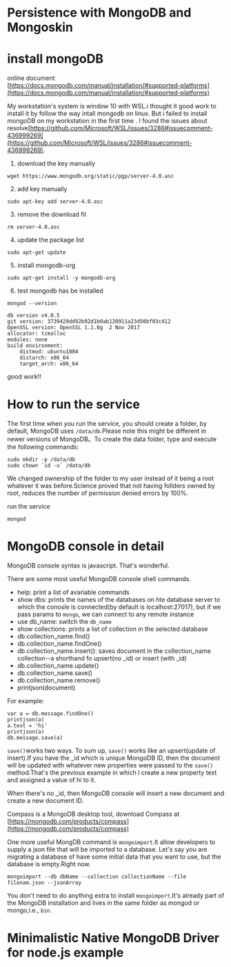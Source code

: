 # Persistence with MongoDB and Mongoskin

# install mongoDB 

online document [https://docs.mongodb.com/manual/installation/#supported-platforms](https://docs.mongodb.com/manual/installation/#supported-platforms)

My workstation's system is window 10 with WSL.i thought it good work to install it by follow the way intall mongodb on linux. But i failed to install mongoDB on my workstation in the first time . I found the issues about resolve[https://github.com/Microsoft/WSL/issues/3286#issuecomment-436999269](https://github.com/Microsoft/WSL/issues/3286#issuecomment-436999269).

1. download the key manually

```
wget https://www.mongodb.org/static/pgp/server-4.0.asc
```
2. add key manually

```
sudo apt-key add server-4.0.asc
```

3. remove the download fil
```
rm server-4.0.asc
```

4. update the package list
```
sudo apt-get update
```

5. install mongodb-org
```
sudo apt-get install -y mongodb-org
```

6. test mongodb has be installed
```
mongod --version

db version v4.0.5
git version: 3739429dd92b92d1b0ab120911a23d50bf03c412
OpenSSL version: OpenSSL 1.1.0g  2 Nov 2017
allocator: tcmalloc
modules: none
build environment:
    distmod: ubuntu1804
    distarch: x86_64
    target_arch: x86_64
```

good work!!

# How to run the service

The first time when you run the service, you should create a folder, by default, MongoDB uses `/data/db`.Please note this might be different in newer versions of MongoDB。To create the data folder, type and execute the following commands:
```
sudo mkdir -p /data/db
sudo chown `id -u` /data/db
```
We changed ownership of the folder to my user instead of it being a root whatever it was before.Science proved that not having follders owned by root, reduces the number of permission denied errors by 100%.

run the service
~~~
mongod
~~~

# MongoDB console in detail

MongoDB console syntax is javascript. That's wonderful.

There are some most useful MongoDB console shell commands.

* help: print a list of avariable commands
* show dbs: prints the names of the databases on hte database server to which the conosle is connected(by default is localhost:27017), but if we pass params to `mongo`, we can connect to any remote instance
* use db_name: switch the `db_name`
* show collections: prints a list of collection in the selected database
* db.collection_name.find()
* db.collection_name.findOne()
* db.collection_name.insert(): saves document in the collection_name collection--a shorthand fo upsert(no _id) or insert (with _id)
* db.collection_name.update()
* db.collection_name.save()
* db.collection_name.remove()
* printjson(document)

For example:
~~~
var a = db.message.findOne()
printjson(a)
a.text = 'hi'
printjson(a)
db.message.save(a)
~~~

`save()`works two ways. To sum up, `save()` works like an upsert(update of insert).If you have the _id which is unique MongoDB ID, then the document will be updated with whatever new properties were passed to the `save()` method.That's the previous example in which I create a new property text and assigned a value of hi to it.

When there's no _id, then MongoDB console will insert a new document and create a new document ID.

Compass is a MongoDB desktop tool, download Compass at [https://mongodb.com/products/compass](https://mongodb.com/products/compass)

One more useful MongDB command is `mongoimport`.It allow developers to supply a json file that will be imported to a database. Let's say you are migrating a database of have some initial data that you want to use, but the database is empty.Right now.
~~~
mongoimport --db dbName --collection collectionName --file filenam.json --jsonArray
~~~
You don't need to do anything extra to install `mongoimport`.It's already part of the MongoDB installation and lives in the same folder as mongod or mongo,i.e., `bin`.

# Minimalistic Native MongoDB Driver for node.js example

